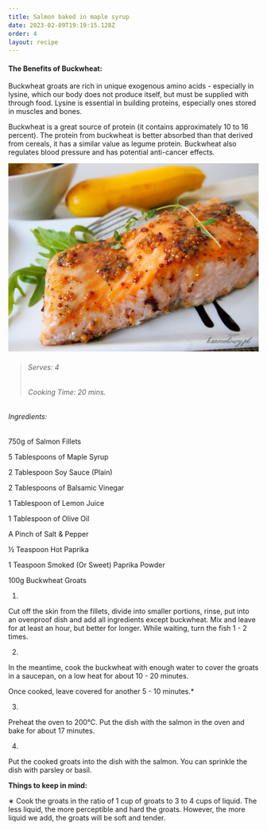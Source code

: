 ```yaml
---
title: Salmon baked in maple syrup
date: 2023-02-09T19:19:15.128Z
order: 4
layout: recipe
---
```

#### The Benefits of Buckwheat:

Buckwheat groats are rich in unique exogenous amino acids - especially in lysine, which our body does not produce itself, but must be supplied with through food. Lysine is essential in building proteins, especially ones stored in muscles and bones. 

Buckwheat is a great source of protein (it contains approximately 10 to 16 percent). The protein from buckwheat is better absorbed than that derived from cereals, it has a similar value as legume protein. Buckwheat also regulates blood pressure and has potential anti-cancer effects.



![Salmon](../uploads/salmon-i-kasza.jpg "Salmon with Buckwheat (Serving Example)")



> ###### Serves: 4
>
> ###### Cooking Time: 20 mins.



###### Ingredients:

750g of Salmon Fillets

5 Tablespoons of Maple Syrup

2 Tablespoon Soy Sauce (Plain)

2 Tablespoons of Balsamic Vinegar

1 Tablespoon of Lemon Juice

1 Tablespoon of Olive Oil

A Pinch of Salt & Pepper

½ Teaspoon Hot Paprika

1 Teaspoon Smoked (Or Sweet) Paprika Powder

100g Buckwheat Groats

1.

Cut off the skin from the fillets, divide into smaller portions, rinse, put into an ovenproof dish and add all ingredients except buckwheat. Mix and leave for at least an hour, but better for longer. While waiting, turn the fish 1 - 2 times.



2.

In the meantime, cook the buckwheat with enough water to cover the groats in a saucepan, on a low heat for about 10 - 20 minutes.

Once cooked, leave covered for another 5 - 10 minutes.*



3.

Preheat the oven to 200°C. Put the dish with the salmon in the oven and bake for about 17 minutes.

4.

Put the cooked groats into the dish with the salmon. You can sprinkle the dish with parsley or basil.



**Things to keep in mind:**

∗ Cook the groats in the ratio of 1 cup of groats to 3 to 4 cups of liquid. The less liquid, the more perceptible and hard the groats. However, the more liquid we add, the groats will be soft and tender.